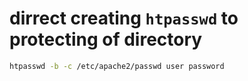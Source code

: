 # dirrect creating `htpasswd` to protecting of directory

```bash
htpasswd -b -c /etc/apache2/passwd user password
```
